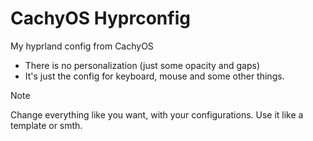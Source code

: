# CachyOS Hyprconfig
My hyprland config from CachyOS

- There is no personalization (just some opacity and gaps)
- It's just the config for keyboard, mouse and some other things.

> [!NOTE]
> Change everything like you want, with your configurations. Use it like a template or smth.
